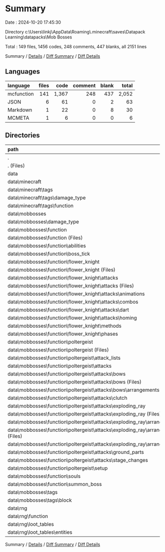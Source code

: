 # Summary

Date : 2024-10-20 17:45:30

Directory c:\\Users\\linkj\\AppData\\Roaming\\.minecraft\\saves\\Datapack Learning\\datapacks\\Mob Bosses

Total : 149 files,  1456 codes, 248 comments, 447 blanks, all 2151 lines

Summary / [Details](details.md) / [Diff Summary](diff.md) / [Diff Details](diff-details.md)

## Languages
| language | files | code | comment | blank | total |
| :--- | ---: | ---: | ---: | ---: | ---: |
| mcfunction | 141 | 1,367 | 248 | 437 | 2,052 |
| JSON | 6 | 61 | 0 | 2 | 63 |
| Markdown | 1 | 22 | 0 | 8 | 30 |
| MCMETA | 1 | 6 | 0 | 0 | 6 |

## Directories
| path | files | code | comment | blank | total |
| :--- | ---: | ---: | ---: | ---: | ---: |
| . | 149 | 1,456 | 248 | 447 | 2,151 |
| . (Files) | 2 | 28 | 0 | 8 | 36 |
| data | 147 | 1,428 | 248 | 439 | 2,115 |
| data\\minecraft | 3 | 17 | 0 | 0 | 17 |
| data\\minecraft\\tags | 3 | 17 | 0 | 0 | 17 |
| data\\minecraft\\tags\\damage_type | 1 | 6 | 0 | 0 | 6 |
| data\\minecraft\\tags\\function | 2 | 11 | 0 | 0 | 11 |
| data\\mobbosses | 140 | 1,379 | 247 | 438 | 2,064 |
| data\\mobbosses\\damage_type | 1 | 5 | 0 | 1 | 6 |
| data\\mobbosses\\function | 138 | 1,361 | 247 | 437 | 2,045 |
| data\\mobbosses\\function (Files) | 7 | 140 | 62 | 83 | 285 |
| data\\mobbosses\\function\\abilities | 14 | 79 | 6 | 12 | 97 |
| data\\mobbosses\\function\\boss_tick | 8 | 338 | 26 | 122 | 486 |
| data\\mobbosses\\function\\flower_knight | 33 | 272 | 63 | 119 | 454 |
| data\\mobbosses\\function\\flower_knight (Files) | 9 | 92 | 13 | 37 | 142 |
| data\\mobbosses\\function\\flower_knight\\attacks | 18 | 142 | 21 | 45 | 208 |
| data\\mobbosses\\function\\flower_knight\\attacks (Files) | 6 | 60 | 8 | 13 | 81 |
| data\\mobbosses\\function\\flower_knight\\attacks\\animations | 5 | 34 | 3 | 18 | 55 |
| data\\mobbosses\\function\\flower_knight\\attacks\\combos | 2 | 9 | 2 | 2 | 13 |
| data\\mobbosses\\function\\flower_knight\\attacks\\dart | 3 | 31 | 8 | 12 | 51 |
| data\\mobbosses\\function\\flower_knight\\attacks\\homing | 2 | 8 | 0 | 0 | 8 |
| data\\mobbosses\\function\\flower_knight\\methods | 5 | 29 | 21 | 27 | 77 |
| data\\mobbosses\\function\\flower_knight\\phases | 1 | 9 | 8 | 10 | 27 |
| data\\mobbosses\\function\\poltergeist | 64 | 477 | 62 | 83 | 622 |
| data\\mobbosses\\function\\poltergeist (Files) | 4 | 31 | 5 | 9 | 45 |
| data\\mobbosses\\function\\poltergeist\\attack_lists | 4 | 138 | 19 | 26 | 183 |
| data\\mobbosses\\function\\poltergeist\\attacks | 49 | 261 | 31 | 37 | 329 |
| data\\mobbosses\\function\\poltergeist\\attacks\\bows | 13 | 60 | 13 | 10 | 83 |
| data\\mobbosses\\function\\poltergeist\\attacks\\bows (Files) | 7 | 36 | 12 | 10 | 58 |
| data\\mobbosses\\function\\poltergeist\\attacks\\bows\\arrangements | 6 | 24 | 1 | 0 | 25 |
| data\\mobbosses\\function\\poltergeist\\attacks\\clutch | 3 | 9 | 0 | 1 | 10 |
| data\\mobbosses\\function\\poltergeist\\attacks\\exploding_ray | 13 | 65 | 8 | 7 | 80 |
| data\\mobbosses\\function\\poltergeist\\attacks\\exploding_ray (Files) | 4 | 17 | 2 | 2 | 21 |
| data\\mobbosses\\function\\poltergeist\\attacks\\exploding_ray\\arrangements | 9 | 48 | 6 | 5 | 59 |
| data\\mobbosses\\function\\poltergeist\\attacks\\exploding_ray\\arrangements (Files) | 5 | 14 | 1 | 3 | 18 |
| data\\mobbosses\\function\\poltergeist\\attacks\\exploding_ray\\arrangements\\rotate | 4 | 34 | 5 | 2 | 41 |
| data\\mobbosses\\function\\poltergeist\\attacks\\ground_parts | 13 | 54 | 6 | 1 | 61 |
| data\\mobbosses\\function\\poltergeist\\attacks\\stage_changes | 7 | 73 | 4 | 18 | 95 |
| data\\mobbosses\\function\\poltergeist\\setup | 7 | 47 | 7 | 11 | 65 |
| data\\mobbosses\\function\\souls | 2 | 21 | 2 | 10 | 33 |
| data\\mobbosses\\function\\summon_boss | 10 | 34 | 26 | 8 | 68 |
| data\\mobbosses\\tags | 1 | 13 | 0 | 0 | 13 |
| data\\mobbosses\\tags\\block | 1 | 13 | 0 | 0 | 13 |
| data\\rng | 4 | 32 | 1 | 1 | 34 |
| data\\rng\\function | 3 | 6 | 1 | 0 | 7 |
| data\\rng\\loot_tables | 1 | 26 | 0 | 1 | 27 |
| data\\rng\\loot_tables\\entities | 1 | 26 | 0 | 1 | 27 |

Summary / [Details](details.md) / [Diff Summary](diff.md) / [Diff Details](diff-details.md)